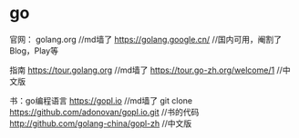 # go

官网：
golang.org  //md墙了
https://golang.google.cn/  //国内可用，阉割了Blog，Play等

指南
https://tour.golang.org   //md墙了
https://tour.go-zh.org/welcome/1  //中文版

书：go编程语言
https://gopl.io //md墙了
git clone https://github.com/adonovan/gopl.io.git   //书的代码
http://github.com/golang-china/gopl-zh  //中文版

